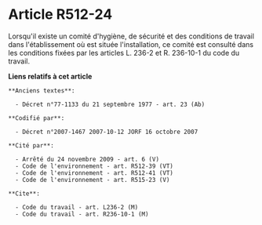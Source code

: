 # Article R512-24

Lorsqu'il existe un comité d'hygiène, de sécurité et des conditions de travail dans l'établissement où est située
l'installation, ce comité est consulté dans les conditions fixées par les articles L. 236-2 et R. 236-10-1 du code du
travail.

**Liens relatifs à cet article**

	**Anciens textes**:

	  - Décret n°77-1133 du 21 septembre 1977 - art. 23 (Ab)

	**Codifié par**:

	  - Décret n°2007-1467 2007-10-12 JORF 16 octobre 2007

	**Cité par**:

	  - Arrêté du 24 novembre 2009 - art. 6 (V)
	  - Code de l'environnement - art. R512-39 (VT)
	  - Code de l'environnement - art. R512-41 (VT)
	  - Code de l'environnement - art. R515-23 (V)

	**Cite**:

	  - Code du travail - art. L236-2 (M)
	  - Code du travail - art. R236-10-1 (M)
